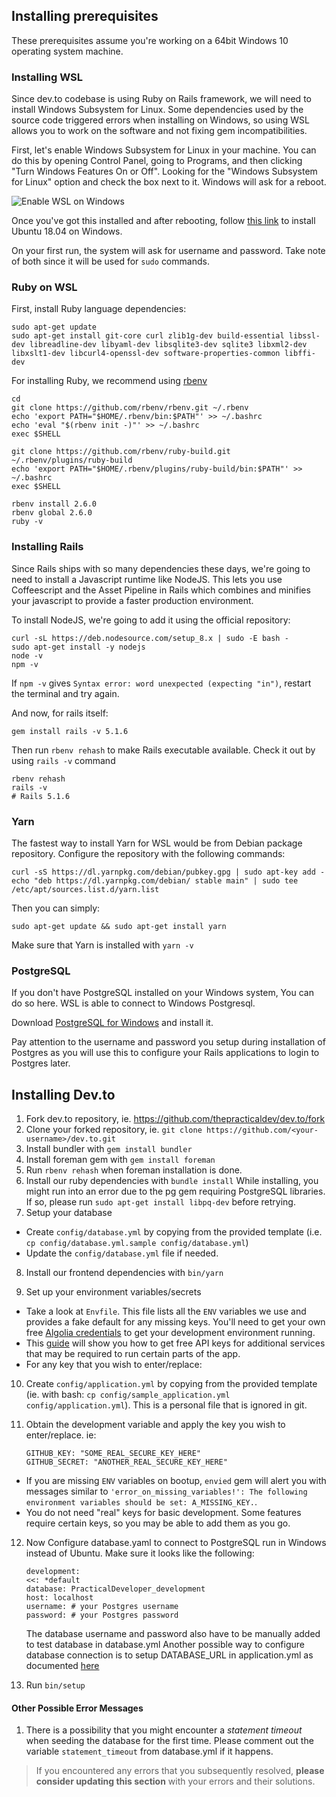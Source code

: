 ## Installing prerequisites

These prerequisites assume you're working on a 64bit Windows 10 operating system machine.

### Installing WSL

Since dev.to codebase is using Ruby on Rails framework, we will need to install Windows Subsystem for Linux. Some dependencies used by the source code triggered errors when installing on Windows, so using WSL allows you to work on the software and not fixing gem incompatibilities.

First, let's enable Windows Subsystem for Linux in your machine. You can do this by opening Control Panel, going to Programs, and then clicking "Turn Windows Features On or Off". Looking for the "Windows Subsystem for Linux" option and check the box next to it. Windows will ask for a reboot.

![Enable WSL on Windows](/wsl-feature.png 'Enable WSL on Windows')

Once you've got this installed and after rebooting, follow [this link](https://www.microsoft.com/store/productId/9N9TNGVNDL3Q) to install Ubuntu 18.04 on Windows.

On your first run, the system will ask for username and password. Take note of both since it will be used for `sudo` commands.

### Ruby on WSL

First, install Ruby language dependencies:

```
sudo apt-get update
sudo apt-get install git-core curl zlib1g-dev build-essential libssl-dev libreadline-dev libyaml-dev libsqlite3-dev sqlite3 libxml2-dev libxslt1-dev libcurl4-openssl-dev software-properties-common libffi-dev
```

For installing Ruby, we recommend using [rbenv](https://github.com/rbenv/rbenv)

```
cd
git clone https://github.com/rbenv/rbenv.git ~/.rbenv
echo 'export PATH="$HOME/.rbenv/bin:$PATH"' >> ~/.bashrc
echo 'eval "$(rbenv init -)"' >> ~/.bashrc
exec $SHELL

git clone https://github.com/rbenv/ruby-build.git ~/.rbenv/plugins/ruby-build
echo 'export PATH="$HOME/.rbenv/plugins/ruby-build/bin:$PATH"' >> ~/.bashrc
exec $SHELL

rbenv install 2.6.0
rbenv global 2.6.0
ruby -v
```

### Installing Rails

Since Rails ships with so many dependencies these days, we're going to need to install a Javascript runtime like NodeJS. This lets you use Coffeescript and the Asset Pipeline in Rails which combines and minifies your javascript to provide a faster production environment.

To install NodeJS, we're going to add it using the official repository:

```
curl -sL https://deb.nodesource.com/setup_8.x | sudo -E bash -
sudo apt-get install -y nodejs
node -v
npm -v
```

If `npm -v` gives `Syntax error: word unexpected (expecting "in")`, restart the terminal and try again.

And now, for rails itself:

```
gem install rails -v 5.1.6
```

Then run `rbenv rehash` to make Rails executable available. Check it out by using `rails -v` command

```
rbenv rehash
rails -v
# Rails 5.1.6
```

### Yarn

The fastest way to install Yarn for WSL would be from Debian package repository. Configure the repository with the following commands:

```
curl -sS https://dl.yarnpkg.com/debian/pubkey.gpg | sudo apt-key add -
echo "deb https://dl.yarnpkg.com/debian/ stable main" | sudo tee /etc/apt/sources.list.d/yarn.list
```

Then you can simply:

```
sudo apt-get update && sudo apt-get install yarn
```

Make sure that Yarn is installed with `yarn -v`

### PostgreSQL

If you don't have PostgreSQL installed on your Windows system, You can do so here. WSL is able to connect to Windows Postgresql.

Download [PostgreSQL for Windows](https://www.openscg.com/bigsql/postgresql/installers.jsp/) and install it.

Pay attention to the username and password you setup during installation of Postgres as you will use this to configure your Rails applications to login to Postgres later.

## Installing Dev.to

1.  Fork dev.to repository, ie. https://github.com/thepracticaldev/dev.to/fork
2.  Clone your forked repository, ie. `git clone https://github.com/<your-username>/dev.to.git`
3.  Install bundler with `gem install bundler`
4.  Install foreman gem with `gem install foreman`
5.  Run `rbenv rehash` when foreman installation is done.
6.  Install our ruby dependencies with `bundle install`
    While installing, you might run into an error due to the pg gem requiring PostgreSQL libraries. If so, please run `sudo apt-get install libpq-dev` before retrying.
7.  Setup your database

- Create `config/database.yml` by copying from the provided template (i.e. `cp config/database.yml.sample config/database.yml`)
- Update the `config/database.yml` file if needed.

8.  Install our frontend dependencies with `bin/yarn`

9.  Set up your environment variables/secrets

- Take a look at `Envfile`. This file lists all the `ENV` variables we use and provides a fake default for any missing keys. You'll need to get your own free [Algolia credentials](http://docs.dev.to/get-api-keys-dev-env/#algolia) to get your development environment running.
- This [guide](http://docs.dev.to/get-api-keys-dev-env/) will show you how to get free API keys for additional services that may be required to run certain parts of the app.
- For any key that you wish to enter/replace:

10. Create `config/application.yml` by copying from the provided template (ie. with bash: `cp config/sample_application.yml config/application.yml`). This is a personal file that is ignored in git.
11. Obtain the development variable and apply the key you wish to enter/replace. ie:


    ```
    GITHUB_KEY: "SOME_REAL_SECURE_KEY_HERE"
    GITHUB_SECRET: "ANOTHER_REAL_SECURE_KEY_HERE"
    ```

- If you are missing `ENV` variables on bootup, `envied` gem will alert you with messages similar to `'error_on_missing_variables!': The following environment variables should be set: A_MISSING_KEY.`.
- You do not need "real" keys for basic development. Some features require certain keys, so you may be able to add them as you go.

12. Now Configure database.yaml to connect to PostgreSQL run in Windows instead of Ubuntu. Make sure it looks like the following:

    ```
    development:
    <<: *default
    database: PracticalDeveloper_development
    host: localhost
    username: # your Postgres username
    password: # your Postgres password
    ```

    The database username and password also have to be manually added to test database in database.yml
    Another possible way to configure database connection is to setup DATABASE_URL in application.yml as documented [here](https://docs.dev.to/additional-postgres-setup/#configuration)

13. Run `bin/setup`

#### Other Possible Error Messages

1. There is a possibility that you might encounter a _statement timeout_ when seeding the database for the first time. Please comment out the variable `statement_timeout` from database.yml if it happens.

> If you encountered any errors that you subsequently resolved, **please consider updating this section** with your errors and their solutions.

